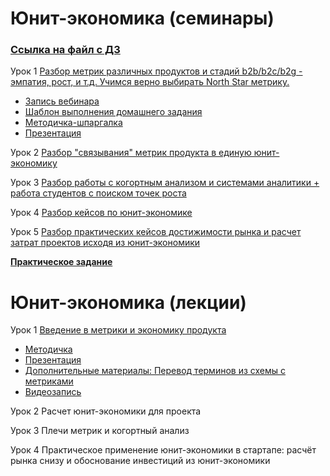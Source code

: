 # Юнит-экономика (семинары)

### [Ссылка на файл с ДЗ](https://docs.google.com/spreadsheets/d/1oP441Ch5lCMKDu_WhsalZdSl-2Qqj3QA/edit?usp=sharing&ouid=116919319971207129793&rtpof=true&sd=true)

Урок 1 [Разбор метрик различных продуктов и стадий b2b/b2c/b2g - эмпатия, рост, и т.д. Учимся верно выбирать North Star метрику.](https://gb.ru/lessons/407296)
- [Запись вебинара](https://gbcdn.mrgcdn.ru/uploads/record/317027/attachment/41ca15a1623a3ea76417963468ff416f.mp4)
- [Шаблон выполнения домашнего задания](https://gbcdn.mrgcdn.ru/uploads/asset/4407536/attachment/d26cf3eebebc661709f20c5e76b897ba.xlsx)
- [Методичка-шпаргалка](https://gbcdn.mrgcdn.ru/uploads/asset/5276289/attachment/36bd140fe56746249664d84b8dd5342c.pdf)
- [Презентация](https://gbcdn.mrgcdn.ru/uploads/asset/5038048/attachment/e04b1697fef2a6bdabadaa76005de0d9.pdf)

Урок 2 [Разбор "связывания" метрик продукта в единую юнит-экономику](https://gb.ru/lessons/407297)

Урок 3 [Разбор работы с когортным анализом и системами аналитики + работа студентов с поиском точек роста](https://gb.ru/lessons/407298)

Урок 4 [Разбор кейсов по юнит-экономике](https://gb.ru/lessons/407299)

Урок 5 [Разбор практических кейсов достижимости рынка и расчет затрат проектов исходя из юнит-экономики](https://gb.ru/lessons/407300)

[**Практическое задание**](https://docs.google.com/spreadsheets/d/1oP441Ch5lCMKDu_WhsalZdSl-2Qqj3QA/edit?usp=sharing&ouid=116919319971207129793&rtpof=true&sd=true)

# Юнит-экономика (лекции)
Урок 1 [Введение в метрики и экономику продукта](https://gb.ru/lessons/407290)
- [Методичка](https://gbcdn.mrgcdn.ru/uploads/asset/4357893/attachment/10d17978033b8cabcdf47c853c93b0d0.pdf)
- [Презентация](https://gbcdn.mrgcdn.ru/uploads/asset/4357894/attachment/d2fc34181fe41d03c5504c63e93f74ed.pdf)
- [Дополнительные материалы: Перевод терминов из схемы с метриками](https://gbcdn.mrgcdn.ru/uploads/asset/4381958/attachment/78caee97e0d8d994e96e240a0d14c23b.png)
- [Видеозапись](https://gbcdn.mrgcdn.ru/uploads/record/245915/attachment/ea5ec88aefda5b1105260a6d226001ce.mp4)

Урок 2 Расчет юнит-экономики для проекта

Урок 3 Плечи метрик и когортный анализ

Урок 4 Практическое применение юнит-экономики в стартапе: расчёт рынка снизу и обоснование инвестиций из юнит-экономики